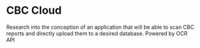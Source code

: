 # CBC Cloud
 Research into the conception of an application that will be able to scan CBC reports and directly upload them to a desired database. Powered by OCR API
